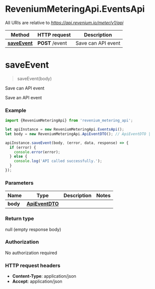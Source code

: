 # ReveniumMeteringApi.EventsApi

All URIs are relative to *https://api.revenium.io/meter/v1/api*

Method | HTTP request | Description
------------- | ------------- | -------------
[**saveEvent**](EventsApi.md#saveEvent) | **POST** /event | Save can API event

<a name="saveEvent"></a>
# **saveEvent**
> saveEvent(body)

Save can API event

Save an API event

### Example
```javascript
import {ReveniumMeteringApi} from 'revenium_metering_api';

let apiInstance = new ReveniumMeteringApi.EventsApi();
let body = new ReveniumMeteringApi.ApiEventDTO(); // ApiEventDTO | 

apiInstance.saveEvent(body, (error, data, response) => {
  if (error) {
    console.error(error);
  } else {
    console.log('API called successfully.');
  }
});
```

### Parameters

Name | Type | Description  | Notes
------------- | ------------- | ------------- | -------------
 **body** | [**ApiEventDTO**](ApiEventDTO.md)|  | 

### Return type

null (empty response body)

### Authorization

No authorization required

### HTTP request headers

 - **Content-Type**: application/json
 - **Accept**: application/json

